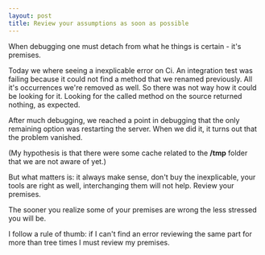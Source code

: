 ```yaml
---
layout: post
title: Review your assumptions as soon as possible
---
```


When debugging one must detach from what he things is certain - it's
premises.

Today we where seeing a inexplicable error on Ci. An integration
test was failing because it could not find a method that we renamed
previously. All it's occurrences we're removed as well. So there was not
way how it could be looking for it. Looking for the called method on the
source returned nothing, as expected.

After much debugging, we reached a point in debugging that the only
remaining option was restarting the server. When we did it, it turns out
that the problem vanished.

(My hypothesis is that there were some cache related to the **/tmp**
folder that we are not aware of yet.)

But what matters is: it always make sense, don't buy the inexplicable,
your tools are right as well, interchanging them will not help. Review
your premises.

The sooner you realize some of your premises are wrong the less stressed
you will be.

I follow a rule of thumb: if I can't find an error reviewing the same
part for more than tree times I must review my premises.
